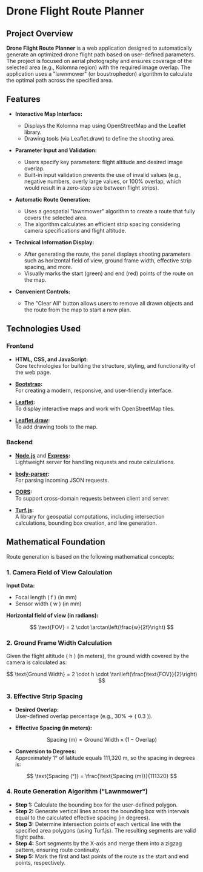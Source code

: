 # Drone Flight Route Planner

## Project Overview

**Drone Flight Route Planner** is a web application designed to automatically generate an optimized drone flight path based on user-defined parameters. The project is focused on aerial photography and ensures coverage of the selected area (e.g., Kolomna region) with the required image overlap. The application uses a "lawnmower" (or boustrophedon) algorithm to calculate the optimal path across the specified area.


## Features

- **Interactive Map Interface:**  
  - Displays the Kolomna map using OpenStreetMap and the Leaflet library.  
  - Drawing tools (via Leaflet.draw) to define the shooting area.  

- **Parameter Input and Validation:**  
  - Users specify key parameters: flight altitude and desired image overlap.  
  - Built-in input validation prevents the use of invalid values (e.g., negative numbers, overly large values, or 100% overlap, which would result in a zero-step size between flight strips).  

- **Automatic Route Generation:**  
  - Uses a geospatial "lawnmower" algorithm to create a route that fully covers the selected area.  
  - The algorithm calculates an efficient strip spacing considering camera specifications and flight altitude.  

- **Technical Information Display:**  
  - After generating the route, the panel displays shooting parameters such as horizontal field of view, ground frame width, effective strip spacing, and more.  
  - Visually marks the start (green) and end (red) points of the route on the map.  

- **Convenient Controls:**  
  - The "Clear All" button allows users to remove all drawn objects and the route from the map to start a new plan.  

## Technologies Used

### Frontend

- **HTML, CSS, and JavaScript:**  
  Core technologies for building the structure, styling, and functionality of the web page.  

- **[Bootstrap](https://getbootstrap.com/):**  
  For creating a modern, responsive, and user-friendly interface.  

- **[Leaflet](https://leafletjs.com/):**  
  To display interactive maps and work with OpenStreetMap tiles.  

- **[Leaflet.draw](https://leaflet.github.io/Leaflet.draw/):**  
  To add drawing tools to the map.  

### Backend

- **[Node.js](https://nodejs.org/)** and **[Express](https://expressjs.com/):**  
  Lightweight server for handling requests and route calculations.  

- **[body-parser](https://www.npmjs.com/package/body-parser):**  
  For parsing incoming JSON requests.  

- **[CORS](https://www.npmjs.com/package/cors):**  
  To support cross-domain requests between client and server.  

- **[Turf.js](https://turfjs.org/):**  
  A library for geospatial computations, including intersection calculations, bounding box creation, and line generation.  

## Mathematical Foundation

Route generation is based on the following mathematical concepts:

### 1. Camera Field of View Calculation

**Input Data:**
- Focal length \( f \) (in mm)  
- Sensor width \( w \) (in mm)  

**Horizontal field of view (in radians):**

$$
\text{FOV} = 2 \cdot \arctan\left(\frac{w}{2f}\right)
$$

### 2. Ground Frame Width Calculation

Given the flight altitude \( h \) (in meters), the ground width covered by the camera is calculated as:

$$
\text{Ground Width} = 2 \cdot h \cdot \tan\left(\frac{\text{FOV}}{2}\right)
$$

### 3. Effective Strip Spacing

- **Desired Overlap:**  
  User-defined overlap percentage (e.g., 30% → \( 0.3 \)).  

- **Effective Spacing (in meters):**

$$
\text{Spacing (m)} = \text{Ground Width} \times (1 - \text{Overlap})
$$

- **Conversion to Degrees:**  
  Approximately 1° of latitude equals 111,320 m, so the spacing in degrees is:

$$
\text{Spacing (°)} = \frac{\text{Spacing (m)}}{111320}
$$

### 4. Route Generation Algorithm ("Lawnmower")

- **Step 1:** Calculate the bounding box for the user-defined polygon.  
- **Step 2:** Generate vertical lines across the bounding box with intervals equal to the calculated effective spacing (in degrees).  
- **Step 3:** Determine intersection points of each vertical line with the specified area polygons (using Turf.js). The resulting segments are valid flight paths.  
- **Step 4:** Sort segments by the X-axis and merge them into a zigzag pattern, ensuring route continuity.  
- **Step 5:** Mark the first and last points of the route as the start and end points, respectively.  
